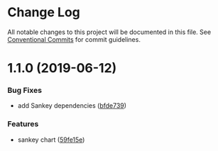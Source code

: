 # Change Log

All notable changes to this project will be documented in this file.
See [Conventional Commits](https://conventionalcommits.org) for commit guidelines.

# 1.1.0 (2019-06-12)


### Bug Fixes

* add Sankey dependencies ([bfde739](https://github.com/times/times-visuals/commit/bfde739))


### Features

* sankey chart ([59fe15e](https://github.com/times/times-visuals/commit/59fe15e))
